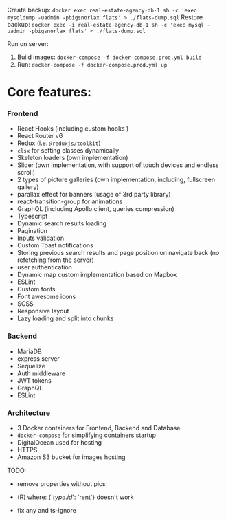 Create backup: `docker exec real-estate-agency-db-1 sh -c 'exec mysqldump -uadmin -pbigsnorlax flats' > ./flats-dump.sql`
Restore backup: `docker exec -i real-estate-agency-db-1 sh -c 'exec mysql -uadmin -pbigsnorlax flats' < ./flats-dump.sql`

Run on server:
1. Build images: `docker-compose -f docker-compose.prod.yml build`
2. Run: `docker-compose -f docker-compose.prod.yml up`

# Core features:

### Frontend
- React Hooks (including custom hooks )
- React Router v6
- Redux (i.e. `@reduxjs/toolkit`)
- `clsx` for setting classes dynamically
- Skeleton loaders (own implementation)
- Slider (own implementation, with support of touch devices and endless scroll)
- 2 types of picture galleries (own implementation, including, fullscreen gallery)
- parallax effect for banners (usage of 3rd party library)
- react-transition-group for animations
- GraphQL (including Apollo client, queries compression)
- Typescript
- Dynamic search results loading
- Pagination
- Inputs validation
- Custom Toast notifications
- Storing previous search results and page position on navigate back (no refetching from the server) 
- user authentication
- Dynamic map custom implementation based on Mapbox
- ESLint
- Custom fonts
- Font awesome icons
- SCSS
- Responsive layout
- Lazy loading and split into chunks

### Backend
- MariaDB
- express server
- Sequelize
- Auth middleware
- JWT tokens
- GraphQL
- ESLint



### Architecture
- 3 Docker containers for Frontend, Backend and Database
- `docker-compose` for simplifying containers startup
- DigitalOcean used for hosting
- HTTPS
- Amazon S3 bucket for images hosting

TODO:
- remove properties without pics

- (R) where: {'$type.id$': 'rent'} doesn't work
- fix any and ts-ignore
